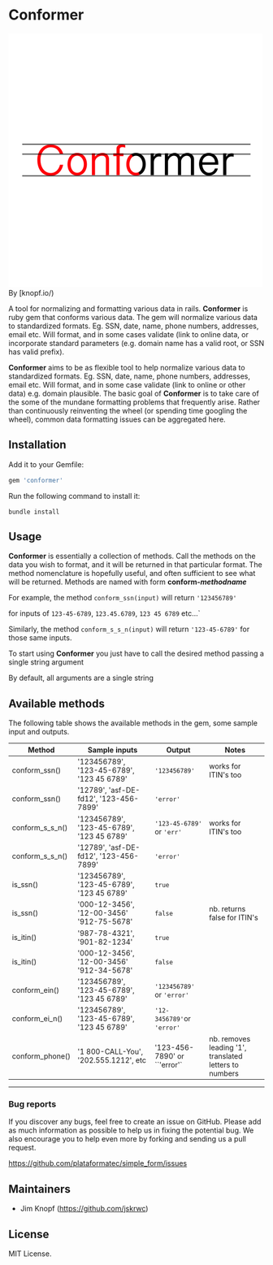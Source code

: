# Conformer
![Conformer Logo](https://github.com/jskrwc/Conformer/blob/master/conformer_logo.png)
By [knopf.io/)

A tool for normalizing and formatting various data in rails.
**Conformer** is ruby gem that conforms various data. The gem will normalize various data to standardized formats. Eg. SSN, date, name, phone numbers, addresses, email etc. Will format, and in some cases validate (link to online data, or incorporate standard parameters (e.g. domain name has a valid root, or SSN has valid prefix).

**Conformer** aims to be as flexible tool to help normalize various data to standardized formats.  Eg. SSN, date, name, phone numbers, addresses, email etc. Will format, and in some case validate (link to online or other data) e.g. domain plausible.
The basic goal of **Conformer** is to take care of the some of the mundane formatting problems that frequently arise.  Rather than continuously reinventing the wheel (or spending time googling the wheel), common data formatting issues can be aggregated here.  


## Installation

Add it to your Gemfile:

```ruby
gem 'conformer'
```

Run the following command to install it:

```console
bundle install
```


## Usage

**Conformer** is essentially a collection of methods.  Call the methods on the data you wish to format, and it will be returned in that particular format.  The method nomenclature is hopefully useful, and often sufficient to see what will be returned. Methods are named with form **conform-_methodname_**

For example, the method `conform_ssn(input)` will return `'123456789'`

for inputs of `123-45-6789`, `123.45.6789`, `123 45 6789` etc...`

Similarly, the method `conform_s_s_n(input)` will return `'123-45-6789'` for those same inputs.





To start using **Conformer** you just have to call the desired method passing a single string argument

By default, all arguments are a single string



## Available methods

The following table shows the available methods in the gem, some sample input and outputs.


Method             | Sample inputs                                   | Output                    | Notes
-------------------|-------------------------------------------------|---------------------------|----------------------
conform_ssn()      | '123456789', '123-45-6789', '123 45 6789'       | `'123456789'`             | works for ITIN's too
conform_ssn()      | '12789', 'asf-DE-fd12', '123-456-7899'          | `'error'`                 |  
conform\_s\_s\_n() | '123456789', '123-45-6789', '123 45 6789'       | `'123-45-6789'` or `'err'`| works for ITIN's too
conform\_s\_s\_n() | '12789', 'asf-DE-fd12', '123-456-7899'          | `'error'`                 |
is_ssn()           | '123456789', '123-45-6789', '123 45 6789'       | `true`                    |
is_ssn()           |  '000-12-3456', '12-00-3456' '912-75-5678'      | `false`                   | nb. returns false for ITIN's
is_itin()          | '987-78-4321', '901-82-1234'                    | `true`                    |
is_itin()          |  '000-12-3456', '12-00-3456' '912-34-5678'      | `false`                   |
conform_ein()      | '123456789', '123-45-6789', '123 45 6789'       | `'123456789'` or `'error'`|
conform\_ei\_n()   | '123456789', '123-45-6789', '123 45 6789'       | `'12-3456789'`or `'error'`|
conform_phone()    | '1 800-CALL-You', '202.555.1212', etc           | '123-456-7890' or ``'error'`| nb. removes leading '1', translated letters to numbers

---







### Bug reports

If you discover any bugs, feel free to create an issue on GitHub. Please add as much information as
possible to help us in fixing the potential bug. We also encourage you to help even more by forking and
sending us a pull request.

https://github.com/plataformatec/simple_form/issues

## Maintainers

* Jim Knopf (https://github.com/jskrwc)




## License

MIT License.

